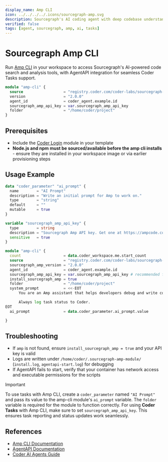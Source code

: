 ```yaml
---
display_name: Amp CLI
icon: ../../../../.icons/sourcegraph-amp.svg
description: Sourcegraph's AI coding agent with deep codebase understanding and intelligent code search capabilities
verified: false
tags: [agent, sourcegraph, amp, ai, tasks]
---
```


# Sourcegraph Amp CLI

Run [Amp CLI](https://ampcode.com/) in your workspace to access Sourcegraph's AI-powered code search and analysis tools, with AgentAPI integration for seamless Coder Tasks support.

```tf
module "amp-cli" {
  source                  = "registry.coder.com/coder-labs/sourcegraph-amp/coder"
  version                 = "2.0.0"
  agent_id                = coder_agent.example.id
  sourcegraph_amp_api_key = var.sourcegraph_amp_api_key
  folder                  = "/home/coder/project"
}
```

## Prerequisites

- Include the [Coder Login](https://registry.coder.com/modules/coder-login/coder) module in your template
- **Node.js and npm must be sourced/available before the amp cli installs** - ensure they are installed in your workspace image or via earlier provisioning steps

## Usage Example

```tf
data "coder_parameter" "ai_prompt" {
  name        = "AI Prompt"
  description = "Write an initial prompt for Amp to work on."
  type        = "string"
  default     = ""
  mutable     = true
}

variable "sourcegraph_amp_api_key" {
  type        = string
  description = "Sourcegraph Amp API key. Get one at https://ampcode.com/settings"
  sensitive   = true
}

module "amp-cli" {
  count                   = data.coder_workspace.me.start_count
  source                  = "registry.coder.com/coder-labs/sourcegraph-amp/coder"
  sourcegraph_amp_version = "2.0.0"
  agent_id                = coder_agent.example.id
  sourcegraph_amp_api_key = var.sourcegraph_amp_api_key # recommended for tasks usage
  install_sourcegraph_amp = true
  folder                  = "/home/coder/project"
  system_prompt           = <<-EOT
      You are an Amp assistant that helps developers debug and write code efficiently.

      Always log task status to Coder.
EOT
  ai_prompt               = data.coder_parameter.ai_prompt.value

}
```

## Troubleshooting

- If `amp` is not found, ensure `install_sourcegraph_amp = true` and your API key is valid
- Logs are written under `/home/coder/.sourcegraph-amp-module/` (`install.log`, `agentapi-start.log`) for debugging
- If AgentAPI fails to start, verify that your container has network access and executable permissions for the scripts

> [!IMPORTANT]
> To use tasks with Amp CLI, create a `coder_parameter` named `"AI Prompt"` and pass its value to the amp-cli module's `ai_prompt` variable. The `folder` variable is required for the module to function correctly.
> For using **Coder Tasks** with Amp CLI, make sure to set `sourcegraph_amp_api_key`.
> This ensures task reporting and status updates work seamlessly.

## References

- [Amp CLI Documentation](https://ampcode.com/manual)
- [AgentAPI Documentation](https://github.com/coder/agentapi)
- [Coder AI Agents Guide](https://coder.com/docs/tutorials/ai-agents)
